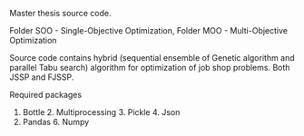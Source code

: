Master thesis source code. 

Folder SOO - Single-Objective Optimization, 
Folder MOO - Multi-Objective Optimization

Source code contains hybrid (sequential ensemble of Genetic algorithm and parallel Tabu search) algorithm for optimization of job shop problems. 
Both JSSP and FJSSP.

Required packages
1. Bottle 2. Multiprocessing 3. Pickle 4. Json
5. Pandas 6. Numpy  
